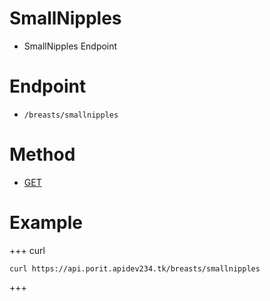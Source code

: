 # SmallNipples
- SmallNipples Endpoint

# Endpoint
- `/breasts/smallnipples` 

# Method
- [GET](https://developer.mozilla.org/en-US/docs/Web/HTTP/Methods/GET)

# Example
+++ curl
``` 
curl https://api.porit.apidev234.tk/breasts/smallnipples
``` 
+++